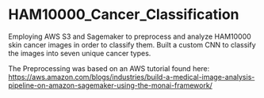 # HAM10000_Cancer_Classification
Employing AWS S3 and Sagemaker to preprocess and analyze HAM10000 skin cancer images in order to classify them. Built a custom CNN to classify the images into seven unique cancer types. 

The Preprocessing was based on an AWS tutorial found here: https://aws.amazon.com/blogs/industries/build-a-medical-image-analysis-pipeline-on-amazon-sagemaker-using-the-monai-framework/
